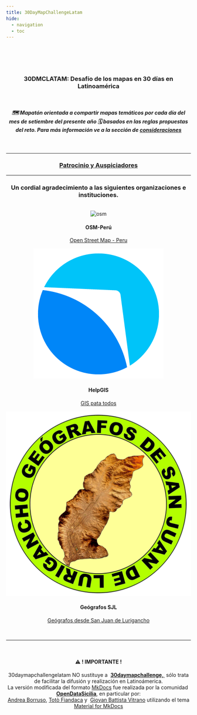 ```yaml
---
title: 30DayMapChallengeLatam
hide:
  - navigation
  - toc
---
```

<style>
.md-typeset .md-content__button {display: none!important; }
.md-footer__inner {   display: none!important; }
.md-typeset h1, .md-typeset h2 {   display: none!important; }
.md-typeset h5 {text-transform: none!important; color: #212529!important;}
.md-typeset h3 { font-weight: bold!important; color: #212529!important;}
</style>
 <body> 
<header>
  <!-- css home  -->
<link rel="stylesheet" href="stylesheets/hfc_home.css"> 
<link rel="stylesheet" href="https://maxcdn.bootstrapcdn.com/font-awesome/4.7.0/css/font-awesome.min.css"> 
<link href="https://cdnjs.cloudflare.com/ajax/libs/font-awesome/5.15.3/css/all.min.css" rel="stylesheet" type="text/css"/> 
<!-- Masthead-->
        <header class="masthead">
            <div class="container">
          </div>
          </header>
     <br>
        <section class="page-section" id="services">
              <div class="container">
                <div class="text-center">
                <h3 class="main_title">30DMCLATAM: Desafío de los mapas en 30 días en Latinoamérica</h3><br>
  <h5 class="sub_title">🗺️ Mapatón orientada a compartir mapas temáticos por cada día del mes de setiembre del presente año 🗓️ basados en las reglas propuestas del reto. Para más información ve a la sección de <a href="">consideraciones</a></h5>
  <br>
  <hr>
  <h3 class="main_title">  <a href="https://hfcqgis.opendatasicilia.it/esempi/lista_esempi/" title="Patrocinio y Auspiciadores" target="_parent">Patrocinio y Auspiciadores</a></h3>

 <hr>
   
<!-- inizio testo Gter -->
<!-- <a href="https://github.com/pigreco/geobreack_02_by_Gter" target="_blank"><img class="center" src="img/geobreak_02_gter.jpg" alt="GeoBreak 02 Gter | Programma" title="GeoBreak 02 Gter | Programma"/></a>
<h5 class="service_title">
 <a href="https://mailchi.mp/a50b90870c50/in-arrivo-primo-geobreak-ottobre?fbclid=IwAR1ZFUGegfy9XKiW0ien4DFi25dvEbqh3FWgUPudG7_1aMhukBWN4PRUES8" title="GeoBreak 02 Gter | Programma" target="_blank">Programma</a><br>
  <!--  fine testo Gter -->
<link rel="stylesheet" href="https://cdnjs.cloudflare.com/ajax/libs/font-awesome/4.7.0/css/font-awesome.min.css">
<body>  
<link href="./stylesheets/alternativo.css" rel="stylesheet">
  <!-- Team -->
    <div class="container">
      <div class="row">
        <div class="col-lg-12 text-center">
      <!--    <h2 class="section-heading text-uppercase">CHI SIAMO</h2> -->
          <h3 class="section-subheading text-muted">Un cordial agradecimiento a las siguientes organizaciones  e instituciones.</h3>
        </div>
      </div>
      <br>
      <div class="row">
        <div class="col-sm-4">
          <div class="team-member">
            <img class="mx-auto rounded-circle" src="https://wiki.openstreetmap.org/w/images/e/ec/OSM_Peru_logo.svg" alt="osm">
            <h4>OSM-Perú</h4>
            <p class="text-muted">
               <a href="../autore/" title="Open Street Map" target="_self">
               Open Street Map - Peru
               </a>
            </p> 
				    <div>
                <a href="https://twitter.com/aborruso" title="Andrea Borruso" target="_blank">
                  <span class="fa-stack fa-lg">
                    <i class="fa fa-circle fa-stack-2x"></i>
                    <i class="fa fa-twitter fa-stack-1x fa-inverse"></i>
                  </span>
                </a>
				    </div>
          </div>
        </div>
        <div class="col-sm-4">
          <div class="team-member">
                <img class="mx-auto rounded-circle" src="./img/helpgis.jpg" alt="">
                    <h4>HelpGIS</a></h4>
                      <p class="text-muted"><a href="../autore/" title="helpgis" target="_self">GIS pata todos </a></p> 
			<div>
                <a href="#" title="helpgis" target="_blank">
                 <span class="fa-stack fa-lg">
                <i class="fa fa-circle fa-stack-2x"></i>
                <i class="fa fa-twitter fa-stack-1x fa-inverse"></i>
              </span> </a>
				</div>
          </div>
        </div>
        <div class="col-sm-4">
          <div class="team-member">
            <img class="mx-auto rounded-circle" src="./img/geografos_sjl.jpg" alt="">
                <h4>Geógrafos SJL</h4>
                    <p class="text-muted"><a href="../webmaster/gbvitrano/" title="geografos_sjl" target="_self">Geógrafos desde San Juan de Lurigancho</a></p> 
			 <div><a href="" title="geografos_sjl" target="_blank">
                 <span class="fa-stack fa-lg">
                <i class="fa fa-circle fa-stack-2x"></i>
                <i class="fa fa-twitter fa-stack-1x fa-inverse"></i>
              </span></a>
              </div>
          </div>
        </div>
      </div>
      <div class="row">
        <div class="col-lg-8 mx-auto text-center">
        </div>
      </div>
    </div>
</body> 

<div class="container">
  <div class="row align-items-center justify-content-center justify-content-lg-between">
   <div class="col-lg-12">
      <div class="header_hero_content mt-0"> 
      <br><hr><br>
    <h4 class="service_title"> ⚠️ ! IMPORTANTE !</h4>
      <p class="wow fadeInUp" data-wow-duration="1.3s" data-wow-delay="1.1s">
      30daymapchallengelatam NO sustituye a 
      <a href="https://30daymapchallenge.com/" title="30daymapchallenge" target="_blank">
      <b>30daymapchallenge, </b>
      </a> sólo trata de facilitar la difusión y realización en Latinoámerica.
      <br>
      La versión modificada del formato <a href="https://squidfunk.github.io/mkdocs-material/" title="MkDocs" target="_blank">MkDocs</a>
      fue realizada por la comunidad <a href="https://hfcqgis-md.readthedocs.io/it/latest/ods/" title="OpenDataSicilia">
      <strong>OpenDataSicilia</strong></a>, en particular por:<br>
       <a href="https://twitter.com/aborruso" title="Andrea Borruso" target="_blank">Andrea Borruso</a>,
       <a href="https://twitter.com/totofiandaca" title="Totò Fiandaca" target="_blank">Totò Fiandaca</a> y 
       <a href="https://twitter.com/gbvitrano" title="Giovan Battista Vitrano" target="_blank">Giovan Battista Vitrano</a> 
       utilizando el tema <a href="https://squidfunk.github.io/mkdocs-material/" target="_blank" rel="noopener">
       Material for MkDocs
       </a></p>
      </div> 
</div>

</body>